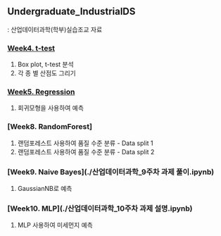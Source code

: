 ## Undergraduate_IndustrialDS
: 산업데이터과학(학부)실습조교 자료
### [Week4. t-test](./산업데이터과학_4주차과제_풀이.ipynb)
1) Box plot, t-test 분석
2) 각 종 별 산점도 그리기
### [Week5.  Regression](./산업데이터과학_5주차과제_풀이.ipynb)
1) 회귀모형을 사용하여 예측
### [Week8. RandomForest]
1) 랜덤포레스트 사용하여 품질 수준 분류 - Data split 1
2) 랜덤포레스트 사용하여 품질 수준 분류 - Data split 2
### [Week9. Naive Bayes](./산업데이터과학_9주차 과제 풀이.ipynb)
1) GaussianNB로 예측
### [Week10. MLP](./산업데이터과학_10주차 과제 설명.ipynb)
1) MLP 사용하여 미세먼지 예측
